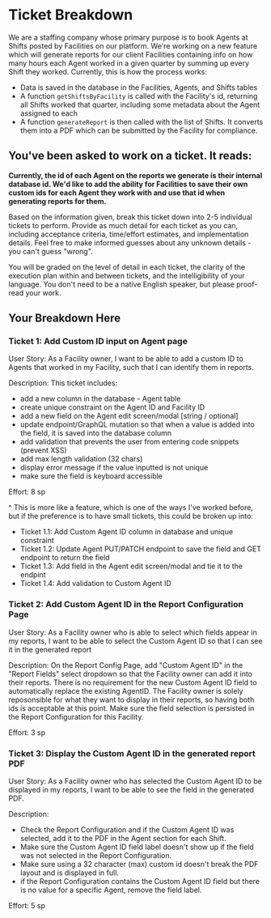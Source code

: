 # Ticket Breakdown

We are a staffing company whose primary purpose is to book Agents at Shifts posted by Facilities on our platform. We're working on a new feature which will generate reports for our client Facilities containing info on how many hours each Agent worked in a given quarter by summing up every Shift they worked. Currently, this is how the process works:

- Data is saved in the database in the Facilities, Agents, and Shifts tables
- A function `getShiftsByFacility` is called with the Facility's id, returning all Shifts worked that quarter, including some metadata about the Agent assigned to each
- A function `generateReport` is then called with the list of Shifts. It converts them into a PDF which can be submitted by the Facility for compliance.

## You've been asked to work on a ticket. It reads:

**Currently, the id of each Agent on the reports we generate is their internal database id. We'd like to add the ability for Facilities to save their own custom ids for each Agent they work with and use that id when generating reports for them.**

Based on the information given, break this ticket down into 2-5 individual tickets to perform. Provide as much detail for each ticket as you can, including acceptance criteria, time/effort estimates, and implementation details. Feel free to make informed guesses about any unknown details - you can't guess "wrong".

You will be graded on the level of detail in each ticket, the clarity of the execution plan within and between tickets, and the intelligibility of your language. You don't need to be a native English speaker, but please proof-read your work.

## Your Breakdown Here

### Ticket 1: Add Custom ID input on Agent page

User Story: As a Facility owner, I want to be able to add a custom ID to Agents that worked in my Facility, such that I can identify them in reports.

Description: This ticket includes:

- add a new column in the database - Agent table
- create unique constraint on the Agent ID and Facility ID
- add a new field on the Agent edit screen/modal [string / optional]
- update endpoint/GraphQL mutation so that when a value is added into the field, it is saved into the database column
- add validation that prevents the user from entering code snippets (prevent XSS)
- add max length validation (32 chars)
- display error message if the value inputted is not unique
- make sure the field is keyboard accessible

Effort: 8 sp

^ This is more like a feature, which is one of the ways I've worked before, but if the preference is to have small tickets, this could be broken up into:

- Ticket 1.1: Add Custom Agent ID column in database and unique constraint
- Ticket 1.2: Update Agent PUT/PATCH endpoint to save the field and GET endpoint to return the field
- Ticket 1.3: Add field in the Agent edit screen/modal and tie it to the endpint
- Ticket 1.4: Add validation to Custom Agent ID

### Ticket 2: Add Custom Agent ID in the Report Configuration Page

User Story: As a Facility owner who is able to select which fields appear in my reports, I want to be able to select the Custom Agent ID so that I can see it in the generated report

Description: On the Report Config Page, add "Custom Agent ID" in the "Report Fields" select dropdown so that the Facility owner can add it into their reports. There is no requirement for the new Custom Agent ID field to automatically replace the existing AgentID. The Facility owner is solely reposonsible for what they want to display in their reports, so having both ids is acceptable at this point.
Make sure the field selection is persisted in the Report Configuration for this Facility.

Effort: 3 sp

### Ticket 3: Display the Custom Agent ID in the generated report PDF

User Story: As a Facility owner who has selected the Custom Agent ID to be displayed in my reports, I want to be able to see the field in the generated PDF.

Description:

- Check the Report Configuration and if the Custom Agent ID was selected, add it to the PDF in the Agent section for each Shift.
- Make sure the Custom Agent ID field label doesn't show up if the field was not selected in the Report Configuration.
- Make sure using a 32 character (max) custom id doesn't break the PDF layout and is displayed in full.
- if the Report Configuration contains the Custom Agent ID field but there is no value for a specific Agent, remove the field label.

Effort: 5 sp
